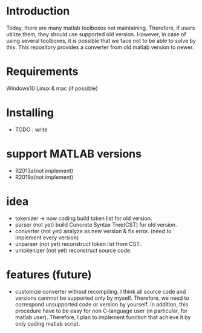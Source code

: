# Introduction
Today, there are many matlab toolboxes not maintaining.
Therefore, if users utilize them, they should use supported old version.
However, in case of using several toolboxes, it is possible that we face not to be able to solve by this.
This repository provides a converter from old matlab version to newer.

# Requirements
Windows10
Linux & mac (if possible)

# Installing
+ TODO : write

# support MATLAB versions
+ R2013a(not implement)
+ R2019a(not implement)


# idea
+ tokenizer -> now coding
  build token list for old version.
+ parser (not yet)
  build Concrete Syntax Tree(CST) for old version.
+ converter (not yet)
  analyze as new version & fix error.
  (need to implement every version)
+ unparser (not yet)
  reconstruct token list from CST.
+ untokenizer (not yet)
  reconstruct source code.

# features (future)
+ customize converter without recompiling.
  I think all source code and versions cannnot be supported only by myself. Therefore, we need to correspond unsupported code or version by yourself. In addition, this procedure have to be easy for non C-language user (in particular, for matlab user). Therefore, I plan to implement function that achieve it by only coding matlab script.
